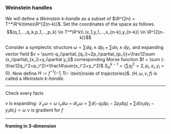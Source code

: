 ### Weinstein handles

We will define a *Weinstein k-handle* as a subset of $\R^{2n} = T^*\R^k\times\R^{2(n-k)}$. Set the coordinates of the space as follows.
$$(q_1,...,q_k,p_1,...,p_k) \in T^*\R^k\\
(x_1,y_1,...,x_{n-k},y_{n-k}) \in \R^{2(n-k)}$$

Consider a symplectic structure $\omega=\sum dq_i\wedge dp_i + \sum dx_i\wedge dy_i$.
and expanding vector field $v = \sum(-q_i\partial_{q_i}+2p_i\partial_{p_i})+\frac12\sum (x_i\partial_{x_i}+y_i\partial y_i)$
corresponding Morse function $f = \sum (-\frac12q_i^2+p_i^2)+\frac14\sum(x_i^2+y_i^2)$
$S^{k-1}_H = \{\sum q_i^2=2, p_i,x_i,y_i=0\}$.
Now define $H := f^{-1}(-1,1) \cap$ \text{inside of trajectories}$.
$(H,\omega,v,f)$ is called a *Weinstein k-handle*.

---
Check every facts

$v$ is expanding: $\mathcal{L}_v\omega = \omega$
$i_vd\omega + di_v\omega = \sum d(-q_idp_i-2p_idq_i)+\sum d(x_idy_i-y_idx_i)=\omega$
$v$ is gradient for $f$

---


**framing in 3-dimension**
<!--stackedit_data:
eyJoaXN0b3J5IjpbMTczMDAwNjcwNSwzMDY5MDg1OTcsLTg5OT
E4Njc3LDE4Nzc3MjQ0NzIsNTIxOTc2MzE5LDIwMzY1NTk3LDEx
Mjk0MTM0MjcsLTIxNDQwMzgwNjQsLTE0MjA1MjEyMTZdfQ==
-->